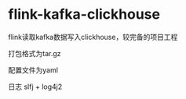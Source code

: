 # flink-kafka-clickhouse
flink读取kafka数据写入clickhouse，较完备的项目工程

打包格式为tar.gz

配置文件为yaml

日志 slfj + log4j2

